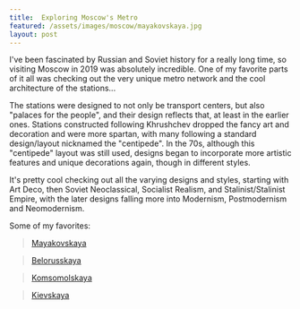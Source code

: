 ```yaml
---
title:  Exploring Moscow's Metro
featured: /assets/images/moscow/mayakovskaya.jpg
layout: post
---
```


I've been fascinated by Russian and Soviet history for a really long time, so visiting Moscow in
2019 was absolutely incredible. One of my favorite parts of it all was checking out the very unique metro
network and the cool architecture of the stations...


The stations were designed to not only be transport centers, but also "palaces for the people", and their design
reflects that, at least in the earlier ones. Stations constructed following Khrushchev dropped the
fancy art and decoration and were more spartan, with many following a standard design/layout nicknamed the "centipede".
In the 70s, although this "centipede" layout was still used, designs began to incorporate more artistic features and
unique decorations again, though in different styles.


It's pretty cool checking out all the varying designs and styles, starting with Art Deco, then Soviet Neoclassical,
Socialist Realism, and Stalinist/Stalinist Empire, with the later designs falling more into Modernism, Postmodernism and Neomodernism.


Some of my favorites:


<blockquote class="imgur-embed-pub" lang="en" data-id="a/xkTNvdL"  ><a href="//imgur.com/a/xkTNvdL">Mayakovskaya</a></blockquote><script async src="//s.imgur.com/min/embed.js" charset="utf-8"></script>


<blockquote class="imgur-embed-pub" lang="en" data-id="a/Fiik2tx"  ><a href="//imgur.com/a/Fiik2tx">Belorusskaya</a></blockquote><script async src="//s.imgur.com/min/embed.js" charset="utf-8"></script>


<blockquote class="imgur-embed-pub" lang="en" data-id="a/nn1wbGT"  ><a href="//imgur.com/a/nn1wbGT">Komsomolskaya</a></blockquote><script async src="//s.imgur.com/min/embed.js" charset="utf-8"></script>


<blockquote class="imgur-embed-pub" lang="en" data-id="a/nUGoxCP"  ><a href="//imgur.com/a/nUGoxCP">Kievskaya</a></blockquote><script async src="//s.imgur.com/min/embed.js" charset="utf-8"></script>
